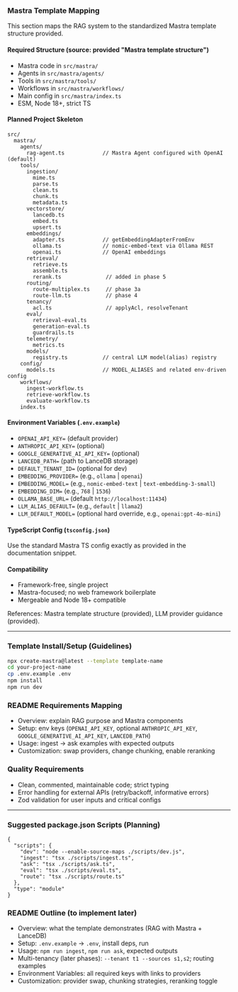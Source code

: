 ### Mastra Template Mapping

This section maps the RAG system to the standardized Mastra template structure provided.

#### Required Structure (source: provided "Mastra template structure")
- Mastra code in `src/mastra/`
- Agents in `src/mastra/agents/`
- Tools in `src/mastra/tools/`
- Workflows in `src/mastra/workflows/`
- Main config in `src/mastra/index.ts`
- ESM, Node 18+, strict TS

#### Planned Project Skeleton

```
src/
  mastra/
    agents/
      rag-agent.ts            // Mastra Agent configured with OpenAI (default)
    tools/
      ingestion/
        mime.ts
        parse.ts
        clean.ts
        chunk.ts
        metadata.ts
      vectorstore/
        lancedb.ts
        embed.ts
        upsert.ts
      embeddings/
        adapter.ts            // getEmbeddingAdapterFromEnv
        ollama.ts             // nomic-embed-text via Ollama REST
        openai.ts             // OpenAI embeddings
      retrieval/
        retrieve.ts
        assemble.ts
        rerank.ts              // added in phase 5
      routing/
        route-multiplex.ts     // phase 3a
        route-llm.ts           // phase 4
      tenancy/
        acl.ts                 // applyAcl, resolveTenant
      eval/
        retrieval-eval.ts
        generation-eval.ts
        guardrails.ts
      telemetry/
        metrics.ts
      models/
        registry.ts           // central LLM model(alias) registry
    config/
      models.ts               // MODEL_ALIASES and related env-driven config
    workflows/
      ingest-workflow.ts
      retrieve-workflow.ts
      evaluate-workflow.ts
    index.ts
```

#### Environment Variables (`.env.example`)
- `OPENAI_API_KEY=` (default provider)
- `ANTHROPIC_API_KEY=` (optional)
- `GOOGLE_GENERATIVE_AI_API_KEY=` (optional)
- `LANCEDB_PATH=` (path to LanceDB storage)
- `DEFAULT_TENANT_ID=` (optional for dev)
- `EMBEDDING_PROVIDER=` (e.g., `ollama` | `openai`)
- `EMBEDDING_MODEL=` (e.g., `nomic-embed-text` | `text-embedding-3-small`)
- `EMBEDDING_DIM=` (e.g., `768` | `1536`)
- `OLLAMA_BASE_URL=` (default `http://localhost:11434`)
- `LLM_ALIAS_DEFAULT=` (e.g., `default` | `llama2`)
- `LLM_DEFAULT_MODEL=` (optional hard override, e.g., `openai:gpt-4o-mini`)

#### TypeScript Config (`tsconfig.json`)
Use the standard Mastra TS config exactly as provided in the documentation snippet.

#### Compatibility
- Framework-free, single project
- Mastra-focused; no web framework boilerplate
- Mergeable and Node 18+ compatible

References: Mastra template structure (provided), LLM provider guidance (provided).

---

### Template Install/Setup (Guidelines)

```sh
npx create-mastra@latest --template template-name
cd your-project-name
cp .env.example .env
npm install
npm run dev
```

### README Requirements Mapping
- Overview: explain RAG purpose and Mastra components
- Setup: env keys (`OPENAI_API_KEY`, optional `ANTHROPIC_API_KEY`, `GOOGLE_GENERATIVE_AI_API_KEY`, `LANCEDB_PATH`)
- Usage: ingest → ask examples with expected outputs
- Customization: swap providers, change chunking, enable reranking

### Quality Requirements
- Clean, commented, maintainable code; strict typing
- Error handling for external APIs (retry/backoff, informative errors)
- Zod validation for user inputs and critical configs

---

### Suggested package.json Scripts (Planning)

```
{
  "scripts": {
    "dev": "node --enable-source-maps ./scripts/dev.js",
    "ingest": "tsx ./scripts/ingest.ts",
    "ask": "tsx ./scripts/ask.ts",
    "eval": "tsx ./scripts/eval.ts",
    "route": "tsx ./scripts/route.ts"
  },
  "type": "module"
}
```

### README Outline (to implement later)
- Overview: what the template demonstrates (RAG with Mastra + LanceDB)
- Setup: `.env.example` → `.env`, install deps, run
- Usage: `npm run ingest`, `npm run ask`, expected outputs
- Multi-tenancy (later phases): `--tenant t1 --sources s1,s2`; routing examples
- Environment Variables: all required keys with links to providers
- Customization: provider swap, chunking strategies, reranking toggle


